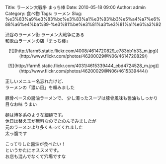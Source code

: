 Title: ラーメン大戦争 まっち棒
Date: 2010-05-18 09:00
Author: admin
Category: 食べ物
Tags: ラーメン
Slug: %e3%83%a9%e3%83%bc%e3%83%a1%e3%83%b3%e5%a4%a7%e6%88%a6%e4%ba%89-%e3%81%be%e3%81%a3%e3%81%a1%e6%a3%92

渋谷のラーメン街 ラーメン大戦争にある  
和歌山ラーメンの店「まっち棒」

<p>
<center>
[![](http://farm5.static.flickr.com/4008/4614720829_e783bb1b33_m.jpg)](http://www.flickr.com/photos/46200029@N06/4614720829/)

</center>
</p>
<p>
<center>
[![](http://farm5.static.flickr.com/4031/4615339444_ebd4724528_m.jpg)](http://www.flickr.com/photos/46200029@N06/4615339444/)

</center>
  
正しいメニュー名忘れたけど、  
ラーメンの「濃い目」を頼みました

</p>
豚骨ベースの醤油ラーメンで、  
少し濁ったスープは豚骨風味も醤油もしっかり目なお味  
うまい

麺は博多系のような細麺です。  
休日は替え玉が無料なのでたのんでみましたが  
元のラーメンより多くもってくれました  
太っ腹です

こってりした醤油が食べたい！  
というかたにオススメです。  
お店も混んでなくて穴場ですな
